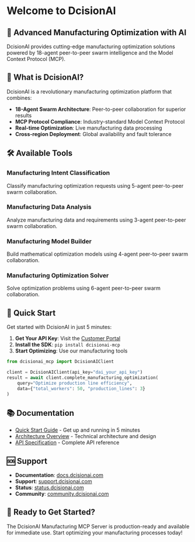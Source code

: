 # Welcome to DcisionAI

## 🚀 Advanced Manufacturing Optimization with AI

DcisionAI provides cutting-edge manufacturing optimization solutions powered by 18-agent peer-to-peer swarm intelligence and the Model Context Protocol (MCP).

## 🎯 What is DcisionAI?

DcisionAI is a revolutionary manufacturing optimization platform that combines:

- **18-Agent Swarm Architecture**: Peer-to-peer collaboration for superior results
- **MCP Protocol Compliance**: Industry-standard Model Context Protocol
- **Real-time Optimization**: Live manufacturing data processing
- **Cross-region Deployment**: Global availability and fault tolerance

## 🛠️ Available Tools

### Manufacturing Intent Classification
Classify manufacturing optimization requests using 5-agent peer-to-peer swarm collaboration.

### Manufacturing Data Analysis
Analyze manufacturing data and requirements using 3-agent peer-to-peer swarm collaboration.

### Manufacturing Model Builder
Build mathematical optimization models using 4-agent peer-to-peer swarm collaboration.

### Manufacturing Optimization Solver
Solve optimization problems using 6-agent peer-to-peer swarm collaboration.

## 🚀 Quick Start

Get started with DcisionAI in just 5 minutes:

1. **Get Your API Key**: Visit the [Customer Portal](https://portal.dcisionai.com)
2. **Install the SDK**: `pip install dcisionai-mcp`
3. **Start Optimizing**: Use our manufacturing tools

```python
from dcisionai_mcp import DcisionAIClient

client = DcisionAIClient(api_key="dai_your_api_key")
result = await client.complete_manufacturing_optimization(
    query="Optimize production line efficiency",
    data={"total_workers": 50, "production_lines": 3}
)
```

## 📚 Documentation

- [Quick Start Guide](CUSTOMER_QUICK_START_GUIDE.md) - Get up and running in 5 minutes
- [Architecture Overview](Architecture.md) - Technical architecture and design
- [API Specification](openapi_specification.yaml) - Complete API reference

## 🆘 Support

- **Documentation**: [docs.dcisionai.com](https://docs.dcisionai.com)
- **Support**: [support.dcisionai.com](https://support.dcisionai.com)
- **Status**: [status.dcisionai.com](https://status.dcisionai.com)
- **Community**: [community.dcisionai.com](https://community.dcisionai.com)

## 🎉 Ready to Get Started?

The DcisionAI Manufacturing MCP Server is production-ready and available for immediate use. Start optimizing your manufacturing processes today!
